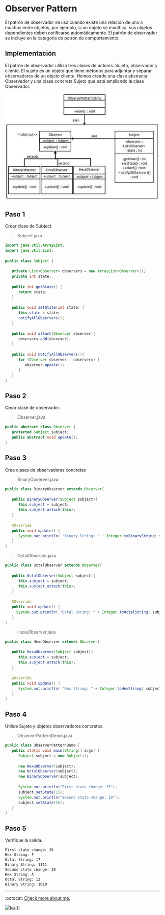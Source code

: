# Observer Pattern

El patrón de observador se usa cuando existe una relación de uno a muchos entre objetos, por ejemplo, si un objeto se modifica, sus objetos dependientes deben notificarse automáticamente. El patrón de observador se incluye en la categoría de patrón de comportamiento.

## Implementación

El patrón de observador utiliza tres clases de actores. Sujeto, observador y cliente. El sujeto es un objeto que tiene métodos para adjuntar y separar observadores de un objeto cliente. Hemos creado una clase abstracta Observador y una clase concreta Sujeto que está ampliando la clase Observador.

![UML Diagram](observer_pattern_uml_diagram.jpg)

## Paso 1

Crear clase de Subject.

> Subject.java

```java
import java.util.ArrayList;
import java.util.List;

public class Subject {

   private List<Observer> observers = new ArrayList<Observer>();
   private int state;

   public int getState() {
      return state;
   }

   public void setState(int state) {
      this.state = state;
      notifyAllObservers();
   }

   public void attach(Observer observer){
      observers.add(observer);
   }

   public void notifyAllObservers(){
      for (Observer observer : observers) {
         observer.update();
      }
   }
}
```

## Paso 2

Crear clase de observador.

> Observer.java

```java
public abstract class Observer {
   protected Subject subject;
   public abstract void update();
}
```

## Paso 3

Crea clases de observadores concretas

> BinaryObserver.java

```java
public class BinaryObserver extends Observer{

   public BinaryObserver(Subject subject){
      this.subject = subject;
      this.subject.attach(this);
   }

   @Override
   public void update() {
      System.out.println( "Binary String: " + Integer.toBinaryString( subject.getState() ) );
   }
}
```

> OctalObserver.java

```java
public class OctalObserver extends Observer{

   public OctalObserver(Subject subject){
      this.subject = subject;
      this.subject.attach(this);
   }

   @Override
   public void update() {
     System.out.println( "Octal String: " + Integer.toOctalString( subject.getState() ) );
   }
}
```

> HexaObserver.java

```java
public class HexaObserver extends Observer{

   public HexaObserver(Subject subject){
      this.subject = subject;
      this.subject.attach(this);
   }

   @Override
   public void update() {
      System.out.println( "Hex String: " + Integer.toHexString( subject.getState() ).toUpperCase() );
   }
}
```

## Paso 4

Utilice Sujeto y objetos observadores concretos.

> ObserverPatternDemo.java

```java
public class ObserverPatternDemo {
   public static void main(String[] args) {
      Subject subject = new Subject();

      new HexaObserver(subject);
      new OctalObserver(subject);
      new BinaryObserver(subject);

      System.out.println("First state change: 15");
      subject.setState(15);
      System.out.println("Second state change: 10");
      subject.setState(10);
   }
}
```

## Paso 5

Verifique la salida.

```note
First state change: 15
Hex String: F
Octal String: 17
Binary String: 1111
Second state change: 10
Hex String: A
Octal String: 12
Binary String: 1010
```

---
:octocat: [Check more about me.](https://github.com/FernandoCalmet)

[![ko-fi](https://www.ko-fi.com/img/githubbutton_sm.svg)](https://ko-fi.com/T6T41JKMI)
